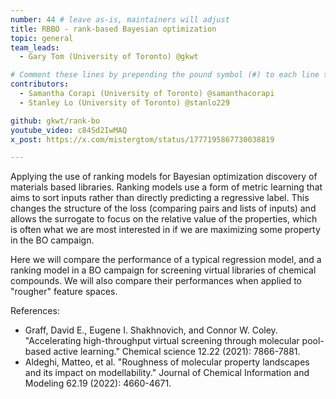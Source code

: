 ```yaml
---
number: 44 # leave as-is, maintainers will adjust
title: RBBO - rank-based Bayesian optimization
topic: general
team_leads:
  - Gary Tom (University of Toronto) @gkwt

# Comment these lines by prepending the pound symbol (#) to each line to hide these elements
contributors:
  - Samantha Corapi (University of Toronto) @samanthacorapi
  - Stanley Lo (University of Toronto) @stanlo229

github: gkwt/rank-bo
youtube_video: c84Sd2IwMAQ
x_post: https://x.com/mistergtom/status/1777195867730038819

---
```


Applying the use of ranking models for Bayesian optimization discovery of materials based libraries. Ranking models use a form of metric learning that aims to sort inputs rather than directly predicting a regressive label. This changes the structure of the loss (comparing pairs and lists of inputs) and allows the surrogate to focus on the relative value of the properties, which is often what we are most interested in if we are maximizing some property in the BO campaign.

Here we will compare the performance of a typical regression model, and a ranking model in a BO campaign for screening virtual libraries of chemical compounds. We will also compare their performances when applied to "rougher" feature spaces.

References:
- Graff, David E., Eugene I. Shakhnovich, and Connor W. Coley. "Accelerating high-throughput virtual screening through molecular pool-based active learning." Chemical science 12.22 (2021): 7866-7881.
- Aldeghi, Matteo, et al. "Roughness of molecular property landscapes and its impact on modellability." Journal of Chemical Information and Modeling 62.19 (2022): 4660-4671.
